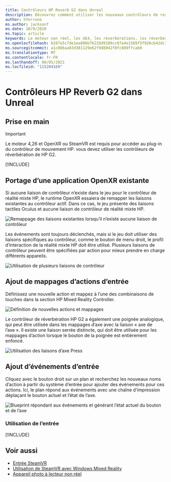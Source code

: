 ```yaml
---
title: Contrôleurs HP Reverb G2 dans Unreal
description: Découvrez comment utiliser les nouveaux contrôleurs de reréverbérations de HP G2 dans OpenXR et SteamVR pour les applications de réalité mixte non réelles.
author: hferrone
ms.author: jacksonf
ms.date: 10/9/2020
ms.topic: article
keywords: Le moteur non réel, les UE4, les réverbérations, les réverbérations G2, les régressions G2, la réalité mixte, le développement, les contrôleurs de mouvement, les entrées utilisateur, les fonctionnalités, le nouveau projet, l’émulateur, la documentation, les guides, les fonctionnalités, les hologrammes, le développement de jeux, le casque de la réalité mixte, le casque de réalité
ms.openlocfilehash: b287a5c7de1ea086b76228d9109cc07a4e1569f5f926cb42dc3e37cc2a3bb916
ms.sourcegitcommit: a1c086aa83d381129e62f9d8942f0fc889ffcab0
ms.translationtype: MT
ms.contentlocale: fr-FR
ms.lasthandoff: 08/05/2021
ms.locfileid: "115204169"
---
```

# <a name="hp-reverb-g2-controllers-in-unreal"></a>Contrôleurs HP Reverb G2 dans Unreal 

## <a name="getting-started"></a>Prise en main

> [!IMPORTANT]
> Le moteur 4,26 et OpenXR ou SteamVR est requis pour accéder au plug-in du contrôleur de mouvement HP. vous devez utiliser les contrôleurs de réverbération de HP G2.

[!INCLUDE[](includes/tabs-g2-controllers-in-unreal.md)]

## <a name="porting-an-existing-openxr-app"></a>Portage d’une application OpenXR existante 

Si aucune liaison de contrôleur n’existe dans le jeu pour le contrôleur de réalité mixte HP, le runtime OpenXR essaiera de remapper les liaisons existantes au contrôleur actif.  Dans ce cas, le jeu présente des liaisons tactiles Oculus et aucune liaison de contrôleur de réalité mixte HP.

![Remappage des liaisons existantes lorsqu’il n’existe aucune liaison de contrôleur](images/reverb-g2-img-04.png)

Les événements sont toujours déclenchés, mais si le jeu doit utiliser des liaisons spécifiques au contrôleur, comme le bouton de menu droit, le profil d’interaction de la réalité mixte HP doit être utilisé.  Plusieurs liaisons de contrôleur peuvent être spécifiées par action pour mieux prendre en charge différents appareils.
   
![Utilisation de plusieurs liaisons de contrôleur](images/reverb-g2-img-05.png)

## <a name="adding-input-action-mappings"></a>Ajout de mappages d’actions d’entrée 

Définissez une nouvelle action et mappez à l’une des combinaisons de touches dans la section HP Mixed Reality Controller.

![Définition de nouvelles actions et mappages](images/reverb-g2-img-02.png)

Le contrôleur de réverbération HP G2 a également une poignée analogique, qui peut être utilisée dans les mappages d’axe avec la liaison « axe de l’axe ».  Il existe une liaison serrée distincte, qui doit être utilisée pour les mappages d’action lorsque le bouton de la poignée est entièrement enfoncé. 

![Utilisation des liaisons d’axe Press](images/reverb-g2-img-03.png)

## <a name="adding-input-events"></a>Ajout d’événements d’entrée

Cliquez avec le bouton droit sur un plan et recherchez les nouveaux noms d’action à partir du système d’entrée pour ajouter des événements pour ces actions.  Ici, le plan répond aux événements avec une chaîne d’impression déplaçant le bouton actuel et l’état de l’axe.

![Blueprint répondant aux événements et générant l’état actuel du bouton et de l’axe](images/reverb-g2-img-06.png)

### <a name="using-input"></a>Utilisation de l’entrée 

[!INCLUDE[](includes/tabs-g2-controller-mapping-in-unreal.md)]

## <a name="see-also"></a>Voir aussi
* [Entrée SteamVR](https://docs.unrealengine.com/Platforms/VR/SteamVR/HowTo/SteamVRInput/index.html)
* [Utilisation de SteamVR avec Windows Mixed Reality](/windows/mixed-reality/enthusiast-guide/using-steamvr-with-windows-mixed-reality)
* [Appareil photo à lecteur non réel](https://docs.unrealengine.com/Programming/Tutorials/PlayerCamera/3/index.html)